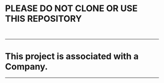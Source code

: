 <h1>PLEASE DO NOT CLONE OR USE THIS REPOSITORY</h1>

<br />
<hr>
<h1>This project is associated with a Company.</h1>
<hr>

